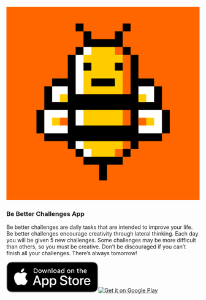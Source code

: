 
![](/images/icon.png)
### Be Better Challenges App

Be better challenges are daily tasks that are intended to improve your life. Be better challenges encourage creativity through lateral thinking. Each day you will be given 5 new challenges. Some challenges may be more difficult than others, so you must be creative. Don’t be discouraged if you can’t finish all your challenges. There’s always tomorrow!

<a href="https://apps.apple.com/us/app/be-better-challenges/id1492528710">![Download on App Store](/images/Download_on_the_App_Store_Badge_US-UK_RGB_blk_092917.svg)</a><a href='https://play.google.com/store/apps/details?id=com.kingpixel.be_better_challenges&pcampaignid=pcampaignidMKT-Other-global-all-co-prtnr-py-PartBadge-Mar2515-1'><img alt='Get it on Google Play' height="60" src='https://play.google.com/intl/en_us/badges/static/images/badges/en_badge_web_generic.png'/></a>
